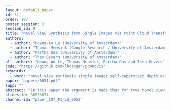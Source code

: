 ```yaml
---
layout: default_paper
id: 51
order: 107
poster_session: 3
session_id: 8
title: "Novel View Synthesis from Single Images via Point Cloud Transformation"
authors:
  - author: "Hoang-An Le (University of Amsterdam)"
  - author: "Thomas Mensink (Google Research / University of Amsterdam)"
  - author: "Partha Das (University of Amsterdam)"
  - author: "Theo Gevers (University of Amsterdam)"
all_authors: "Hoang-An Le, Thomas Mensink, Partha Das and Theo Gevers"
code: "https://github.com/lhoangan/pc4novis"
keywords:
  - word: "novel view synthesis single images self-supervised depth estimation point cloud construction"
paper: "papers/0051.pdf"
supp: ""
abstract: "In this paper the argument is made that for true novel view synthesis of objects, where the object can be synthesized from any viewpoint, an explicit 3D shape representation is desired. Our method estimates point clouds to capture the geometry of the object, which can be freely rotated into the desired view and then projected into a new image. This image, however, is sparse by nature and hence this coarse view is used as the input of an image completion network to obtain the dense target view. The point cloud is obtained using the predicted pixel-wise depth map, estimated from a single RGB input image, combined with the camera intrinsics. By using forward warping and backward warping between the input view and the target view, the network can be trained end-to-end without supervision on depth. The benefit of using point clouds as an explicit 3D shape for novel view synthesis is experimentally validated on the 3D ShapeNet benchmark."
slides-id: 38933874
channel-id: "paper_107_P3_id_0051"
---
```

